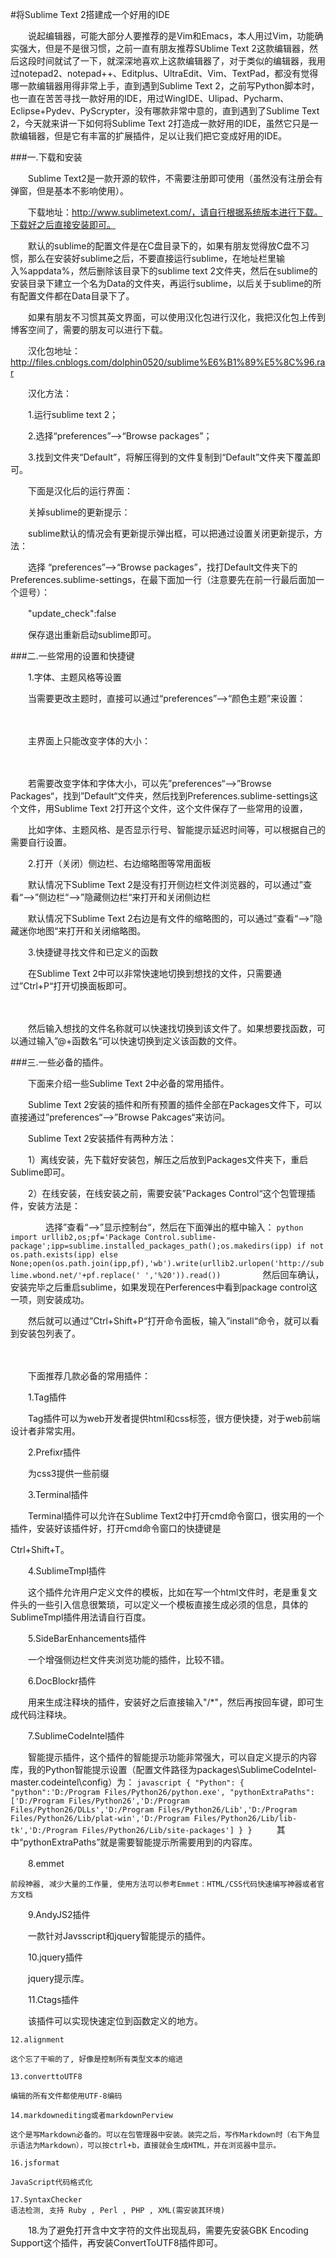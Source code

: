 #将Sublime Text 2搭建成一个好用的IDE

　　说起编辑器，可能大部分人要推荐的是Vim和Emacs，本人用过Vim，功能确实强大，但是不是很习惯，之前一直有朋友推荐SUblime Text 2这款编辑器，然后这段时间就试了一下，就深深地喜欢上这款编辑器了，对于类似的编辑器，我用过notepad2、notepad++、Editplus、UltraEdit、Vim、TextPad，都没有觉得哪一款编辑器用得非常上手，直到遇到Sublime Text 2，之前写Python脚本时，也一直在苦苦寻找一款好用的IDE，用过WingIDE、Ulipad、Pycharm、Eclipse+Pydev、PyScrypter，没有哪款非常中意的，直到遇到了Sublime Text 2，今天就来讲一下如何将Sublime Text 2打造成一款好用的IDE，虽然它只是一款编辑器，但是它有丰富的扩展插件，足以让我们把它变成好用的IDE。

###一.下载和安装

　　Sublime Text2是一款开源的软件，不需要注册即可使用（虽然没有注册会有弹窗，但是基本不影响使用）。

　　下载地址：http://www.sublimetext.com/，请自行根据系统版本进行下载。下载好之后直接安装即可。

　　默认的sublime的配置文件是在C盘目录下的，如果有朋友觉得放C盘不习惯，那么在安装好sublime之后，不要直接运行sublime，在地址栏里输入%appdata%，然后删除该目录下的sublime text 2文件夹，然后在sublime的安装目录下建立一个名为Data的文件夹，再运行sublime，以后关于sublime的所有配置文件都在Data目录下了。

　　如果有朋友不习惯其英文界面，可以使用汉化包进行汉化，我把汉化包上传到博客空间了，需要的朋友可以进行下载。

　　汉化包地址：http://files.cnblogs.com/dolphin0520/sublime%E6%B1%89%E5%8C%96.rar

　　汉化方法：

　　1.运行sublime text 2；

　　2.选择“preferences”—>“Browse packages”；

　　3.找到文件夹“Default”，将解压得到的文件复制到“Default”文件夹下覆盖即可。

　　下面是汉化后的运行界面：



　　关掉sublime的更新提示：

　　sublime默认的情况会有更新提示弹出框，可以把通过设置关闭更新提示，方法：

　　选择 “preferences”—>“Browse packages”，找打Default文件夹下的Preferences.sublime-settings，在最下面加一行（注意要先在前一行最后面加一个逗号）：

　　"update_check":false

　　保存退出重新启动sublime即可。

###二.一些常用的设置和快捷键

　　1.字体、主题风格等设置

　　当需要更改主题时，直接可以通过“preferences”—>“颜色主题”来设置：

　　

　　主界面上只能改变字体的大小：

　　

　　若需要改变字体和字体大小，可以先”preferences“—>”Browse Packages“，找到”Default“文件夹，然后找到Preferences.sublime-settings这个文件，用Sublime Text 2打开这个文件，这个文件保存了一些常用的设置，



　　比如字体、主题风格、是否显示行号、智能提示延迟时间等，可以根据自己的需要自行设置。

　　2.打开（关闭）侧边栏、右边缩略图等常用面板

　　默认情况下Sublime Text 2是没有打开侧边栏文件浏览器的，可以通过”查看“—>”侧边栏“—>”隐藏侧边栏“来打开和关闭侧边栏

　　默认情况下Sublime Text 2右边是有文件的缩略图的，可以通过”查看“—>”隐藏迷你地图“来打开和关闭缩略图。

　　3.快捷键寻找文件和已定义的函数

　　在Sublime Text 2中可以非常快速地切换到想找的文件，只需要通过”Ctrl+P“打开切换面板即可。

　　

　　然后输入想找的文件名称就可以快速找切换到该文件了。如果想要找函数，可以通过输入”@+函数名“可以快速切换到定义该函数的文件。

###三.一些必备的插件。

　　下面来介绍一些Sublime Text 2中必备的常用插件。

　　Sublime Text 2安装的插件和所有预置的插件全部在Packages文件下，可以直接通过”preferences“—>”Browse Pakcages“来访问。

　　Sublime Text 2安装插件有两种方法：

　　1）离线安装，先下载好安装包，解压之后放到Packages文件夹下，重启Sublime即可。

　　2）在线安装，在线安装之前，需要安装”Packages Control“这个包管理插件，安装方法是：

　　　　选择”查看“—>”显示控制台“，然后在下面弹出的框中输入：
	```python
	import urllib2,os;pf='Package Control.sublime-package';ipp=sublime.installed_packages_path();os.makedirs(ipp) if not os.path.exists(ipp) else None;open(os.path.join(ipp,pf),'wb').write(urllib2.urlopen('http://sublime.wbond.net/'+pf.replace(' ','%20')).read())
	```
　　　　然后回车确认，安装完毕之后重启sublime，如果发现在Perferences中看到package control这一项，则安装成功。

　　然后就可以通过”Ctrl+Shift+P“打开命令面板，输入”install“命令，就可以看到安装包列表了。

　　

　　下面推荐几款必备的常用插件：

　　1.Tag插件

　　Tag插件可以为web开发者提供html和css标签，很方便快捷，对于web前端设计者非常实用。

　　2.Prefixr插件

　　为css3提供一些前缀

　　3.Terminal插件

　　Terminal插件可以允许在Sublime Text2中打开cmd命令窗口，很实用的一个插件，安装好该插件好，打开cmd命令窗口的快捷键是

Ctrl+Shift+T。

　　4.SublimeTmpl插件

　　这个插件允许用户定义文件的模板，比如在写一个html文件时，老是重复文件头的一些引入信息很繁琐，可以定义一个模板直接生成必须的信息，具体的SublimeTmpl插件用法请自行百度。

　　5.SideBarEnhancements插件

　　一个增强侧边栏文件夹浏览功能的插件，比较不错。

　　6.DocBlockr插件

　　用来生成注释块的插件，安装好之后直接输入"/*"，然后再按回车键，即可生成代码注释块。

　　7.SublimeCodeIntel插件

　　智能提示插件，这个插件的智能提示功能非常强大，可以自定义提示的内容库，我的Python智能提示设置（配置文件路径为packages\SublimeCodeIntel-master\.codeintel\config）为：
	```javascript
	{
	    "Python": {
	        "python":'D:/Program Files/Python26/python.exe',
	        "pythonExtraPaths": ['D:/Program Files/Python26','D:/Program Files/Python26/DLLs','D:/Program Files/Python26/Lib','D:/Program Files/Python26/Lib/plat-win','D:/Program Files/Python26/Lib/lib-tk','D:/Program Files/Python26/Lib/site-packages']
	    }
	}
	```
　　其中“pythonExtraPaths”就是需要智能提示所需要用到的内容库。

　　8.emmet

	前段神器, 减少大量的工作量, 使用方法可以参考Emmet：HTML/CSS代码快速编写神器或者官方文档

　　9.AndyJS2插件

　　一款针对Javsscript和jquery智能提示的插件。

　　10.jquery插件

　　jquery提示库。

　　11.Ctags插件

　　该插件可以实现快速定位到函数定义的地方。

	12.alignment

	这个忘了干嘛的了, 好像是控制所有类型文本的缩进

	13.converttoUTF8

	编辑的所有文件都使用UTF-8编码

	14.markdownediting或者markdownPerview

	这个是写Markdown必备的。可以在包管理器中安装。装完之后，写作Markdown时（右下角显示语法为Markdown），可以按ctrl+b，直接就会生成HTML，并在浏览器中显示。

	16.jsformat

	JavaScript代码格式化

	17.SyntaxChecker
	语法检测, 支持 Ruby , Perl , PHP , XML(需安装其环境)

　　18.为了避免打开含中文字符的文件出现乱码，需要先安装GBK Encoding Support这个插件，再安装ConvertToUTF8插件即可。